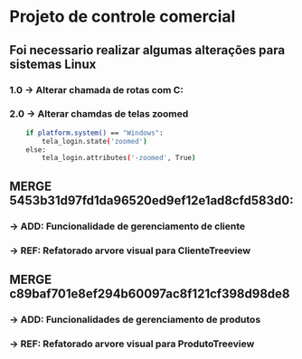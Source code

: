 # Projeto de controle comercial

## Foi necessario realizar algumas alterações para sistemas Linux

### 1.0 -> Alterar chamada de rotas com C:
### 2.0 -> Alterar chamdas de telas zoomed

```bash
    if platform.system() == "Windows":
        tela_login.state('zoomed')
    else:
        tela_login.attributes('-zoomed', True)
```

## MERGE 5453b31d97fd1da96520ed9ef12e1ad8cfd583d0: 
### -> ADD: Funcionalidade de gerenciamento de cliente
### -> REF: Refatorado arvore visual para ClienteTreeview

## MERGE c89baf701e8ef294b60097ac8f121cf398d98de8
### -> ADD: Funcionalidades de gerenciamento de produtos
### -> REF: Refatorado arvore visual para ProdutoTreeview
